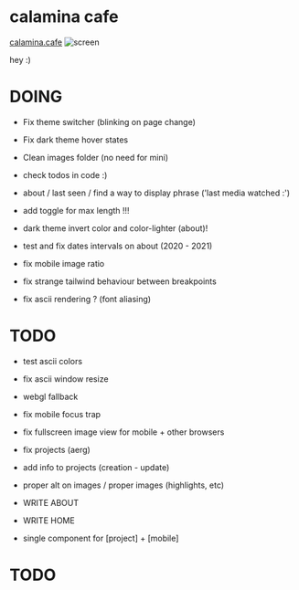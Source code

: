 # calamina cafe

[calamina.cafe](https://calamina.cafe)
![screen](/calaminacafe.avif?raw=true "calamina.cafe")

hey :)

# DOING
- Fix theme switcher (blinking on page change)
- Fix dark theme hover states 
- Clean images folder (no need for mini)
- check todos in code :)

- about / last seen / find a way to display phrase ('last media watched :')
- add toggle for max length !!!
- dark theme invert color and color-lighter (about)!
- test and fix dates intervals on about (2020 - 2021)

- fix mobile image ratio 
- fix strange tailwind behaviour between breakpoints 

- fix ascii rendering ? (font aliasing)

# TODO 
- test ascii colors
- fix ascii window resize
- webgl fallback

- fix mobile focus trap
- fix fullscreen image view for mobile + other browsers
- fix projects (aerg)
- add info to projects (creation - update)

- proper alt on images / proper images (highlights, etc)
- WRITE ABOUT
- WRITE HOME
- single component for [project] + [mobile]
# TODO

